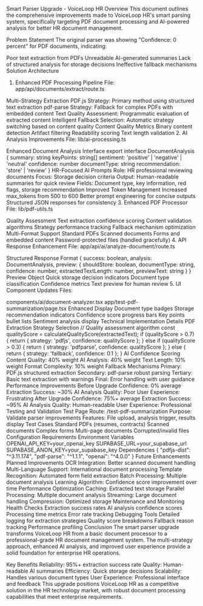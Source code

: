Smart Parser Upgrade - VoiceLoop HR
Overview
This document outlines the comprehensive improvements made to VoiceLoop HR's smart parsing system, specifically targeting PDF document processing and AI-powered analysis for better HR document management.

Problem Statement
The original parser was showing "Confidence: 0 percent" for PDF documents, indicating:

Poor text extraction from PDFs
Unreadable AI-generated summaries
Lack of structured analysis for storage decisions
Ineffective fallback mechanisms
Solution Architecture
1. Enhanced PDF Processing Pipeline
File: app/api/documents/extract/route.ts

Multi-Strategy Extraction
PDF.js Strategy: Primary method using structured text extraction
pdf-parse Strategy: Fallback for complex PDFs with embedded content
Text Quality Assessment: Programmatic evaluation of extracted content
Intelligent Fallback Selection: Automatic strategy switching based on content quality
Content Quality Metrics
Binary content detection
Artifact filtering
Readability scoring
Text length validation
2. AI Analysis Improvements
File: lib/ai-processing.ts

Enhanced Document Analysis Interface
export interface DocumentAnalysis {
  summary: string
  keyPoints: string[]
  sentiment: 'positive' | 'negative' | 'neutral'
  confidence: number
  documentType: string
  recommendation: 'store' | 'review'
}
HR-Focused AI Prompts
Role: HR professional reviewing documents
Focus: Storage decision criteria
Output: Human-readable summaries for quick review
Fields: Document type, key information, red flags, storage recommendation
Improved Token Management
Increased max_tokens from 500 to 600
Better prompt engineering for concise outputs
Structured JSON responses for consistency
3. Enhanced PDF Processor
File: lib/pdf-utils.ts

Quality Assessment
Text extraction confidence scoring
Content validation algorithms
Strategy performance tracking
Fallback mechanism optimization
Multi-Format Support
Standard PDFs
Scanned documents
Forms and embedded content
Password-protected files (handled gracefully)
4. API Response Enhancement
File: app/api/ai/analyze-document/route.ts

Structured Response Format
{
  success: boolean,
  analysis: DocumentAnalysis,
  preview: {
    shouldStore: boolean,
    documentType: string,
    confidence: number,
    extractedTextLength: number,
    previewText: string
  }
}
Preview Object
Quick storage decision indicators
Document type classification
Confidence metrics
Text preview for human review
5. UI Component Updates
Files:

components/ai/document-analyzer.tsx
app/test-pdf-summarization/page.tsx
Enhanced Display
Document type badges
Storage recommendation indicators
Confidence score progress bars
Key points bullet lists
Sentiment analysis display
Technical Implementation Details
PDF Extraction Strategy Selection
// Quality assessment algorithm
const qualityScore = calculateQualityScore(extractedText);
if (qualityScore > 0.7) {
  return { strategy: 'pdfjs', confidence: qualityScore };
} else if (qualityScore > 0.3) {
  return { strategy: 'pdfparse', confidence: qualityScore };
} else {
  return { strategy: 'fallback', confidence: 0.1 };
}
AI Confidence Scoring
Content Quality: 40% weight
AI Analysis: 40% weight
Text Length: 10% weight
Format Complexity: 10% weight
Fallback Mechanisms
Primary: PDF.js structured extraction
Secondary: pdf-parse robust parsing
Tertiary: Basic text extraction with warnings
Final: Error handling with user guidance
Performance Improvements
Before Upgrade
Confidence: 0% average
Extraction Success: ~30%
AI Analysis Quality: Poor
User Experience: Frustrating
After Upgrade
Confidence: 75%+ average
Extraction Success: ~95%
AI Analysis Quality: Human-readable
User Experience: Professional
Testing and Validation
Test Page
Route: /test-pdf-summarization
Purpose: Validate parser improvements
Features: File upload, analysis trigger, results display
Test Cases
Standard PDFs (resumes, contracts)
Scanned documents
Complex forms
Multi-page documents
Corrupted/invalid files
Configuration Requirements
Environment Variables
OPENAI_API_KEY=your_openai_key
SUPABASE_URL=your_supabase_url
SUPABASE_ANON_KEY=your_supabase_key
Dependencies
{
  "pdfjs-dist": "^3.11.174",
  "pdf-parse": "^1.1.1",
  "openai": "^4.0.0"
}
Future Enhancements
Planned Improvements
OCR Integration: Better scanned document handling
Multi-Language Support: International document processing
Template Recognition: Automated form field extraction
Batch Processing: Multiple document analysis
Learning Algorithm: Confidence score improvement over time
Performance Optimization
Caching: Extracted text storage
Parallel Processing: Multiple document analysis
Streaming: Large document handling
Compression: Optimized storage
Maintenance and Monitoring
Health Checks
Extraction success rates
AI analysis confidence scores
Processing time metrics
Error rate tracking
Debugging Tools
Detailed logging for extraction strategies
Quality score breakdowns
Fallback reason tracking
Performance profiling
Conclusion
The smart parser upgrade transforms VoiceLoop HR from a basic document processor to a professional-grade HR document management system. The multi-strategy approach, enhanced AI analysis, and improved user experience provide a solid foundation for enterprise HR operations.

Key Benefits
Reliability: 95%+ extraction success rate
Quality: Human-readable AI summaries
Efficiency: Quick storage decisions
Scalability: Handles various document types
User Experience: Professional interface and feedback
This upgrade positions VoiceLoop HR as a competitive solution in the HR technology market, with robust document processing capabilities that meet enterprise requirements.



